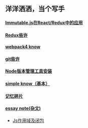 ## 洋洋洒洒，当个写手

#### [Immutable.js在React/Redux中的应用](https://github.com/DxLucky/know-how/tree/master/Immutable.js%E5%9C%A8ReactRedux%E4%B8%AD%E7%9A%84%E5%BA%94%E7%94%A8)
#### [Redux些许](https://github.com/DxLucky/know-how/blob/master/Redux%E4%BA%9B%E8%AE%B8.md)
#### [webpack4 know](https://github.com/DxLucky/know-how/tree/master/webpack4%20know)
#### [git些许](https://github.com/DxLucky/know-how/blob/master/git%E4%BA%9B%E8%AE%B8.md)
#### [Node版本管理工具安装](https://github.com/DxLucky/know-how/tree/master/Node%E7%89%88%E6%9C%AC%E7%AE%A1%E7%90%86%E5%B7%A5%E5%85%B7%E5%AE%89%E8%A3%85)
#### [simple know（基本）](https://github.com/DxLucky/know-how/tree/master/simple%20know)
#### [记忆碎片](https://github.com/DxLucky/know-how/blob/master/%E8%AE%B0%E5%BF%86%E7%A2%8E%E7%89%87.md)
#### [essay note(杂文)](https://github.com/DlLucky/know-how/tree/master/essay%20note)
* [Js作用域及闭包](https://github.com/DlLucky/know-how/blob/master/essay%20note/Js%E4%BD%9C%E7%94%A8%E5%9F%9F%E5%8F%8A%E9%97%AD%E5%8C%85.md)